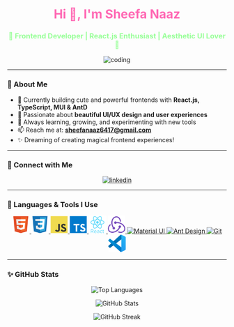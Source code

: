 <h1 align="center" style="color: #ff69b4;">Hi 👋, I'm Sheefa Naaz</h1>
<h3 align="center" style="color: #98ff98;">🌸 Frontend Developer | React.js Enthusiast | Aesthetic UI Lover 🌸</h3>

<div align="center">
  <img src="https://cdn.dribbble.com/users/2704414/screenshots/7466903/media/b08ab576316bd4582fef189f471cd9e5.gif" alt="coding" width="400"/>
</div>

---

### 💖 About Me

- 🔭 Currently building cute and powerful frontends with **React.js, TypeScript, MUI & AntD**
- 🎀 Passionate about **beautiful UI/UX design and user experiences**
- 🌱 Always learning, growing, and experimenting with new tools
- 📫 Reach me at: **sheefanaaz6417@gmail.com**
- ✨ Dreaming of creating magical frontend experiences!

---

### 💌 Connect with Me

<p align="center">
  <a href="https://linkedin.com/in/sheefa-naaz/" target="_blank" rel="noreferrer">
    <img src="https://skillicons.dev/icons?i=linkedin" alt="linkedin" width="40" height="40"/>
  </a>
</p>

---

### 🎀 Languages & Tools I Use

<p align="center">
  <!-- Languages -->
  <a href="https://developer.mozilla.org/en-US/docs/Web/HTML" target="_blank" rel="noreferrer">
    <img src="https://raw.githubusercontent.com/devicons/devicon/master/icons/html5/html5-original.svg" alt="HTML5" width="40" height="40"/>
  </a>
  <a href="https://developer.mozilla.org/en-US/docs/Web/CSS" target="_blank" rel="noreferrer">
    <img src="https://raw.githubusercontent.com/devicons/devicon/master/icons/css3/css3-original.svg" alt="CSS3" width="40" height="40"/>
  </a>
  <a href="https://developer.mozilla.org/en-US/docs/Web/JavaScript" target="_blank" rel="noreferrer">
    <img src="https://raw.githubusercontent.com/devicons/devicon/master/icons/javascript/javascript-original.svg" alt="JavaScript" width="40" height="40"/>
  </a>
  <a href="https://www.typescriptlang.org/" target="_blank" rel="noreferrer">
    <img src="https://raw.githubusercontent.com/devicons/devicon/master/icons/typescript/typescript-original.svg" alt="TypeScript" width="40" height="40"/>
  </a>

  <!-- Frameworks & Libraries -->
  <a href="https://reactjs.org/" target="_blank" rel="noreferrer">
    <img src="https://raw.githubusercontent.com/devicons/devicon/master/icons/react/react-original-wordmark.svg" alt="React" width="40" height="40"/>
  </a>
  <a href="https://redux.js.org/" target="_blank" rel="noreferrer">
    <img src="https://raw.githubusercontent.com/devicons/devicon/master/icons/redux/redux-original.svg" alt="Redux" width="40" height="40"/>
  </a>
  <a href="https://mui.com/" target="_blank" rel="noreferrer">
    <img src="https://cdn.worldvectorlogo.com/logos/material-ui-1.svg" alt="Material UI" width="40" height="40"/>
  </a>
  <a href="https://ant.design/" target="_blank" rel="noreferrer">
    <img src="https://avatars.githubusercontent.com/u/12101536?s=200&v=4" alt="Ant Design" width="40" height="40"/>
  </a>

  <!-- Tools -->
  <a href="https://git-scm.com/" target="_blank" rel="noreferrer">
    <img src="https://www.vectorlogo.zone/logos/git-scm/git-scm-icon.svg" alt="Git" width="40" height="40"/>
  </a>
  <a href="https://code.visualstudio.com/" target="_blank" rel="noreferrer">
    <img src="https://raw.githubusercontent.com/devicons/devicon/master/icons/vscode/vscode-original.svg" alt="VS Code" width="40" height="40"/>
  </a>
</p>

---

### ✨ GitHub Stats

<p align="center">
  <img src="https://github-readme-stats.vercel.app/api/top-langs/?username=sheefanaaz123&layout=compact&theme=ayu-mirage&title_color=ff69b4&icon_color=98ff98&text_color=ffffff&bg_color=ffffff00" alt="Top Languages"/>
</p>

<p align="center">
  <img src="https://github-readme-stats.vercel.app/api?username=sheefanaaz123&show_icons=true&theme=ayu-mirage&title_color=ff69b4&icon_color=98ff98&text_color=ffffff&bg_color=ffffff00" alt="GitHub Stats"/>
</p>

<p align="center">
  <img src="https://github-readme-streak-stats.herokuapp.com/?user=sheefanaaz123&theme=ayu-mirage&stroke=ff69b4&ring=ff69b4&fire=ff69b4&currStreakNum=ff69b4&currStreakLabel=ff69b4&background=FFFFFF00" alt="GitHub Streak"/>
</p>
